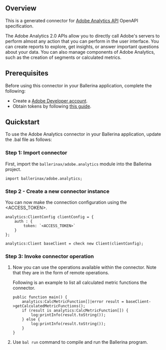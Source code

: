 ## Overview
This is a generated connector for [Adobe Analytics API](https://developer.adobe.com/analytics-apis/docs/2.0/) OpenAPI specification. 

The Adobe Analytics 2.0 APIs allow you to directly call Adobe's servers to perform almost any action that you can 
perform in the user interface. You can create reports to explore, get insights, or answer important questions about your data. 
You can also manage components of Adobe Analytics, such as the creation of segments or calculated metrics. 

## Prerequisites

Before using this connector in your Ballerina application, complete the following:

* Create a [Adobe Developer account](https://developer.adobe.com).
* Obtain tokens by following [this guide](https://developer.adobe.com/analytics-apis/docs/2.0/guides/).

## Quickstart

To use the Adobe Analytics connector in your Ballerina application, update the .bal file as follows:

### Step 1: Import connector
First, import the `ballerinax/adobe.analytics` module into the Ballerina project.
```ballerina
import ballerinax/adobe.analytics;
```

### Step 2 - Create a new connector instance
You can now make the connection configuration using the <ACCESS_TOKEN>.
```ballerina
analytics:ClientConfig clientConfig = {
    auth : {
        token: `<ACCESS_TOKEN>`
    }
};

analytics:Client baseClient = check new Client(clientConfig);
```

### Step 3: Invoke connector operation
1. Now you can use the operations available within the connector. Note that they are in the form of remote operations.

    Following is an example to list all calculated metric functions the connector. 

    ```ballerina
    public function main() {
        analytics:CalcMetricFunction[]|error result = baseClient->getCalculatedMetricFunctions();
        if (result is analytics:CalcMetricFunction[]) {
            log:printInfo(result.toString());
        } else {
            log:printInfo(result.toString());
        }
    }
    ``` 

2. Use `bal run` command to compile and run the Ballerina program.
